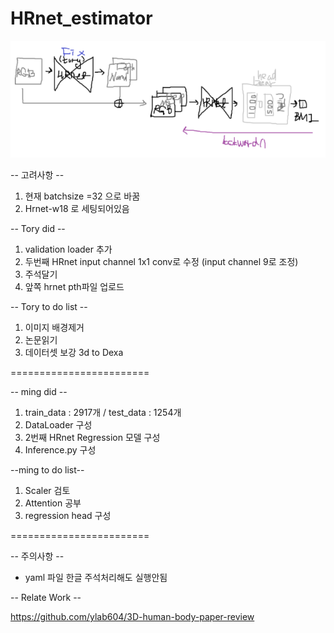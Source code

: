 # HRnet_estimator

<img src="https://github.com/ylab604/HRnet_BMI_estimator/blob/main/ming_0411_did.PNG">

-- 고려사항 --
1. 현재 batchsize =32 으로 바꿈
2. Hrnet-w18 로 세팅되어있음

-- Tory did --
1. validation loader 추가
2. 두번째 HRnet input channel 1x1 conv로 수정 (input channel 9로 조정)
3. 주석달기
4. 앞쪽 hrnet pth파일 업로드 


-- Tory to do list --
1. 이미지 배경제거
2. 논문읽기 
3. 데이터셋 보강 3d to Dexa

========================

-- ming did --
1. train_data : 2917개 / test_data : 1254개
2. DataLoader 구성
3. 2번째 HRnet Regression 모델 구성
4. Inference.py 구성


--ming to do list--
1. Scaler 검토
2. Attention 공부
3. regression head 구성

========================

-- 주의사항 --
* yaml 파일 한글 주석처리해도 실행안됨


-- Relate Work --

https://github.com/ylab604/3D-human-body-paper-review

